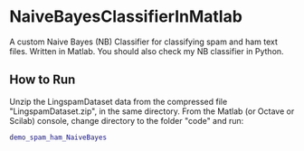# NaiveBayesClassifierInMatlab
A custom Naive Bayes (NB) Classifier for classifying spam and ham text files. Written in Matlab. You should also check my NB classifier in Python.

## How to Run

Unzip the LingspamDataset data from the compressed file "LingspamDataset.zip", in the same directory.
From the Matlab (or Octave or Scilab) console, change directory to the folder "code" and run:
```matlab
demo_spam_ham_NaiveBayes
```
